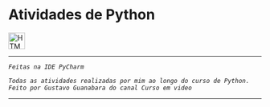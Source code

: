 # Atividades de Python

<p>
    <img 
        alt="HTML" 
        title="HTML" 
        width="33px"
        style="vertical-align: middle; margin-right: 10px;" 
        src="https://cdn.jsdelivr.net/gh/devicons/devicon@latest/icons/python/python-original-wordmark.svg" 
    />
</p>

---

*`Feitas na IDE PyCharm`*

*`Todas as atividades realizadas por mim ao longo do curso de Python. Feito por Gustavo Guanabara do canal Curso em video`*

---